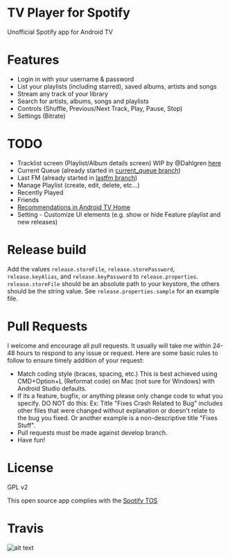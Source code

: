 # TV Player for Spotify
Unofficial Spotify app for Android TV

# Features
- Login in with your username & password
- List your playlists (including starred), saved albums, artists and songs
- Stream any track of your library
- Search for artists, albums, songs and playlists
- Controls (Shuffle, Previous/Next Track, Play, Pause, Stop)
- Settings (Bitrate)

# TODO
- Tracklist screen (Playlist/Album details screen) WIP by @Dahlgren [here](https://github.com/sregg/spotify-tv/pull/4)
- Current Queue (already started in [current_queue branch](https://github.com/sregg/spotify-tv/tree/current_queue))
- Last FM (already started in [lastfm branch](https://github.com/sregg/spotify-tv/tree/lastfm))
- Manage Playlist (create, edit, delete, etc...)
- Recently Played
- Friends
- [Recommendations in Android TV Home](https://developer.android.com/training/tv/discovery/recommendations.html)
- Setting - Customize UI elements (e.g. show or hide Feature playlist and new releases)

# Release build
Add the values `release.storeFile`, `release.storePassword`, `release.keyAlias`, and `release.keyPassword` to `release.properties`.
`release.storeFile` should be an absolute path to your keystore, the others should be the string value.
See `release.properties.sample` for an example file.

# Pull Requests
I welcome and encourage all pull requests. 
It usually will take me within 24-48 hours to respond to any issue or request. 
Here are some basic rules to follow to ensure timely addition of your request:

- Match coding style (braces, spacing, etc.) This is best achieved using CMD+Option+L (Reformat code) on Mac (not sure for Windows) with Android Studio defaults.
- If its a feature, bugfix, or anything please only change code to what you specify. DO NOT do this: Ex: Title "Fixes Crash Related to Bug" includes other files that were changed without explanation or doesn't relate to the bug you fixed. Or another example is a non-descriptive title "Fixes Stuff".
- Pull requests must be made against develop branch.
- Have fun!

# License
GPL v2

This open source app complies with the [Spotify TOS](https://developer.spotify.com/developer-terms-of-use/)

# Travis
![alt text](https://travis-ci.org/sregg/spotify-tv.svg?branch=master)
